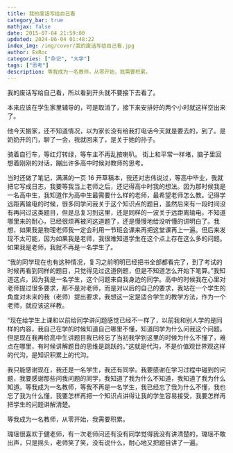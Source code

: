 ```yaml
---
title: 我的废话写给自己看
category_bar: true
mathjax: false
date: 2015-07-04 21:59:00
updated: 2024-06-04 01:48:22
index_img: /img/cover/我的废话写给自己看.jpg
author: ExRoc
categories: ["杂记", "大学"]
tags: ["思考"]
description: 等我成为一名教师，从零开始，我需要积累。
---
```


我的废话写给自己看，所以看到开头就不要接下去看了。

本来应该在学生家里辅导的，可是取消了，接下来安排好的两个小时就这样空出来了。

他今天搬家，还不知道情况，以为家长没有给我打电话今天就是要去的，到了。是奶奶开的门，聊了一会，我就回来了，是关于她的孙子。

骑着自行车，等红灯转绿，等车主不再乱按喇叭。 街上和平常一样堵，脑子里回想着刚刚的对话，蹦出许多高中时候对教师的思考。

当时还做了笔记，满满的一页 16 开草稿本，我还对志伟说过，等高中毕业，我就把它写成日志，我要等我当上老师之后，还记得高中时我的想法。因为那时候我是一名高中生，我知道作为高中生最需要什么样的老师，最希望老师怎么教。记得学远距离输电的时候，很多同学问我关于这个知识点的题目，虽然后来有一段时间没有再问过这类题目，但是总复习到这里，还是同样的一波关于远距离输电，不知道哪里来的耐心，已经很烦再被问这道题了，还是慢慢地给没听懂的讲明白了。我想，如果我是物理老师我一定会利用一节班会课来再把这堂课再上一遍。但后来发现不太可能，因为如果我是老师，我很难知道学生在这个点上存在这么多的问题。如果我是老师，我就不再是一名学生了。

“我的同学现在也有这种情况，复习之前明明已经把书全部都看完了，到了考试的时候再看到同样的题目，只觉得见过这道例题，但是不知道怎么开始下笔算。”我知道这点，因为我是一名学生，这个问题来自我身边的同学。高中的时候我在心里对老师提过很多要求，那不是对老师，而是对以后的自己的要求，我站在一个学生的角度对未来的我（老师）提出要求，我想这一定是适合学生的教学方法，作为一个老师，就应该这样教。

“现在给学生上课和以前给同学讲问题感觉已经不一样了，以前我和别人学的是同样的内容，我自己在学的时候知道自己哪里不懂，知道同学为什么问我这个问题。但是现在我再给高中生讲题目我已经忘了当初我学到这里的时候为什么不懂了，难点在哪里，有时候讲解题目的思维是跳跃的。”这就是代沟，不是价值观世界观这样的代沟，是知识积累上的代沟。

我只能感谢现在，我还是一名学生，我还有同学。我要感谢在学习过程中碰到的问题，我要感谢那些问我问题的同学，我知道了我为什么不知道，我知道了我为什么知道。等我成为一名教师，等我不再是一名学生，我已经忘了我为什么不懂，我也忘了我为什么懂，我要怎样再把一个知识点讲得让我的学生容易接受，我要怎样再把学生的问题讲解清楚。

等我成为一名教师，从零开始，我需要积累。

璐瑶很喜欢于健老师，有一次老师问还有没有同学觉得我没有讲清楚的，璐瑶不敢出声，只是摇头，老师笑了笑，没有说什么，耐心地又把题目讲了一遍。